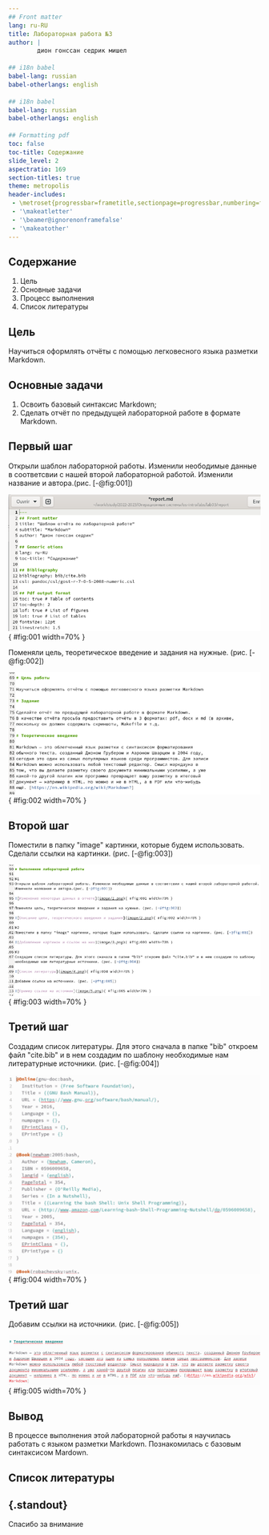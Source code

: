 ```yaml
---
## Front matter
lang: ru-RU
title: Лабораторная работа №3
author: |
        дион гонссан седрик мишел 
        
## i18n babel
babel-lang: russian
babel-otherlangs: english

## i18n babel
babel-lang: russian
babel-otherlangs: english

## Formatting pdf
toc: false
toc-title: Содержание
slide_level: 2
aspectratio: 169
section-titles: true
theme: metropolis
header-includes:
 - \metroset{progressbar=frametitle,sectionpage=progressbar,numbering=fraction}
 - '\makeatletter'
 - '\beamer@ignorenonframefalse'
 - '\makeatother'
---
```


## Содержание

1. Цель
2. Основные задачи
3. Процесс выполнения
5. Список литературы

## Цель

Научиться оформлять отчёты с помощью легковесного языка разметки Markdown.


## Основные задачи

1. Освоить базовый синтаксис Markdown;
2. Сделать отчёт по предыдущей лабораторной работе в формате Markdown.

## Первый шаг

Открыли шаблон лабораторной работы. Изменили неободимые данные в соответсвии с нашей второй лабораторной работой. Изменили название и автора.(рис. [-@fig:001])

![Изменение некоторых данных в отчете](image/1.png){ #fig:001 width=70% } 

Поменяли цель, теоретическое введение и задания на нужные. (рис. [-@fig:002])

![Описание цели, теоретического введения и задания](image/2.png){ #fig:002 width=70% } 

## Второй шаг

Поместили в папку "image" картинки, которые будем использовать. Сделали ссылки на картинки. (рис. [-@fig:003])

![Добавление картинок и ссылок на них](image/3.png){ #fig:003 width=70% } 

## Третий шаг

Создадим список литературы. Для этого сначала в папке "bib" откроем файл "cite.bib" и в нем создадим по шаблону необходимые нам литературные источники. (рис. [-@fig:004])

![Список литературы](image/4.png){ #fig:004 width=70% } 

## Третий шаг

Добавим ссылки на источники. (рис. [-@fig:005])

![Пример ссылки на источник](image/5.png){ #fig:005 width=70% } 

## Вывод

В процессе выполнения этой лабораторной работы я научилась работать с
языком разметки Markdown. Познакомилась с базовым синтаксисом Mardown.

## Список литературы

## {.standout}

Спасибо за внимание
